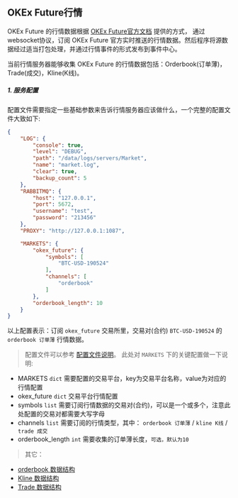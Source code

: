 
## OKEx Future行情

OKEx Future 的行情数据根据 [OKEx Future官方文档](https://www.okex.com/docs/zh) 提供的方式，
通过websocket协议，订阅 OKEx Future 官方实时推送的行情数据。然后程序将源数据经过适当打包处理，并通过行情事件的形式发布到事件中心。

当前行情服务器能够收集 OKEx Future 的行情数据包括：Orderbook(订单薄)，Trade(成交)，Kline(K线)。

##### 1. 服务配置

配置文件需要指定一些基础参数来告诉行情服务器应该做什么，一个完整的配置文件大致如下:

```json
{
    "LOG": {
        "console": true,
        "level": "DEBUG",
        "path": "/data/logs/servers/Market",
        "name": "market.log",
        "clear": true,
        "backup_count": 5
    },
    "RABBITMQ": {
        "host": "127.0.0.1",
        "port": 5672,
        "username": "test",
        "password": "213456"
    },
    "PROXY": "http://127.0.0.1:1087",

    "MARKETS": {
        "okex_future": {
            "symbols": [
                "BTC-USD-190524"
            ],
            "channels": [
                "orderbook"
            ]
        },
        "orderbook_length": 10
    }
}
```
以上配置表示：订阅 `okex_future` 交易所里，交易对(合约) `BTC-USD-190524` 的 `orderbook 订单薄` 行情数据。

> 配置文件可以参考 [配置文件说明](https://github.com/TheNextQuant/thenextquant/blob/master/docs/configure/README.md)。
> 此处对 `MARKETS` 下的关键配置做一下说明:
- MARKETS `dict` 需要配置的交易平台，key为交易平台名称，value为对应的行情配置
- okex_future `dict` 交易平台行情配置
- symbols `list` 需要订阅行情数据的交易对(合约)，可以是一个或多个，注意此处配置的交易对都需要大写字母
- channels `list` 需要订阅的行情类型，其中： `orderbook 订单薄` / `kline K线` / `trade 成交`
- orderbook_length `int` 需要收集的订单薄长度，`可选，默认为10`


> 其它：
- [orderbook 数据结构](https://github.com/TheNextQuant/thenextquant/blob/master/docs/market.md#21-%E8%AE%A2%E5%8D%95%E8%96%84orderbook)
- [Kline 数据结构](https://github.com/TheNextQuant/thenextquant/blob/master/docs/market.md#22-k%E7%BA%BFkline)
- [Trade 数据结构](https://github.com/TheNextQuant/thenextquant/blob/master/docs/market.md#23-%E6%88%90%E4%BA%A4trade)
